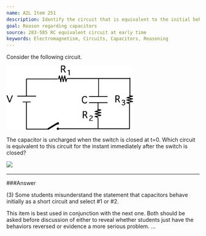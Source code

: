 ```yaml
---
name: A2L Item 251
description: Identify the circuit that is equivalent to the initial behavior of an RC circuit.
goal: Reason regarding capacitors
source: 283-585 RC equivalent circuit at early time
keywords: Electromagnetism, Circuits, Capacitors, Reasoning
---
```


Consider the following circuit.

![Item251_fig1.gif](../images/Item251_fig1.gif)

The capacitor is uncharged when the switch is closed at t=0. Which
circuit is equivalent to this circuit for the instant immediately after
the switch is closed?

<div class="img-center"><img
src="/files/Item251_fig2.gif" /></div>

<hr/>

###Answer

(3) Some students misunderstand the statement that capacitors behave
initially as a short circuit and select #1 or #2.

This item is best used in conjunction with the next one. Both should be
asked before discussion of either to reveal whether students just have
the behaviors reversed or evidence a more serious problem. 
...
